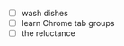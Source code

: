 - [ ] wash dishes
- [ ] learn Chrome tab groups
- [ ] the reluctance
<!--stackedit_data:
eyJoaXN0b3J5IjpbLTEzOTk1MzU1NzhdfQ==
-->